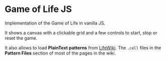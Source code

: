 # Game of Life JS

Implementation of the Game of Life in vanilla JS.

It shows a canvas with a clickable grid and a few controls to start, stop or reset the game.

It also allows to load **PlainText patterns** from [LifeWiki](http://www.conwaylife.com/wiki/Main_Page).
The ```.cell``` files in the **Pattern Files** section of most of the pages in the wiki.
